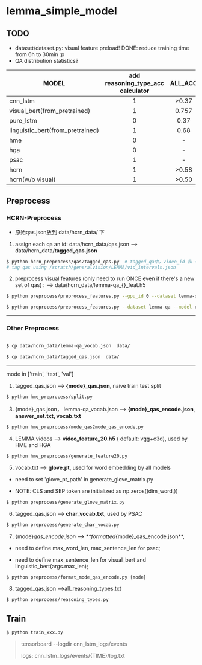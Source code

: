 # lemma_simple_model

## TODO
+ dataset/dataset.py: visual feature preload! DONE: reduce training time from 6h to 30min :p
+ QA distribution statistics?


|        MODEL         | add reasoning_type_acc calculator | ALL_ACC |
|        ----           |         :----:                 | :----: |  
|  cnn_lstm                        |       1      |       >0.37       |
| visual_bert(from_pretrained)     |       1      |       0.757       |
|  pure_lstm                       |       0      |       0.37        |
| linguistic_bert(from_pretrained) |       1      |       0.68    |
|  hme                             |       0      |        -        |
|  hga                             |       0      |        -        |
|  psac                            |       1      |        -        |
| hcrn                             |     1       |       >0.58      |
| hcrn(w/o visual)                 |     1        |      >0.50     |


## Preprocess

### HCRN-Preprocess
+  原始qas.json放到 data/hcrn_data/ 下

1. assign each qa an id: data/hcrn_data/qas.json --> data/hcrn_data/**tagged_qas.json**

```bash
$ python hcrn_preprocess/qas2tagged_qas.py  # tagged_qa中，video_id 和 <video_name, interval>一一对一, 
# tag qas using /scratch/generalvision/LEMMA/vid_intervals.json
```


2. preprocess visual features (only need to run ONCE even if there's a new set of qas) :  --> data/hcrn_data/lemma-qa_{}_feat.h5

```bash
$ python preprocess/preprocess_features.py --gpu_id 0 --dataset lemma-qa --model resnet101

$ python preprocess/preprocess_features.py --dataset lemma-qa --model resnext101 --image_height 112 --image_width 112
```

------------------------------------------


### Other Preprocess
```bash

$ cp data/hcrn_data/lemma-qa_vocab.json  data/

$ cp data/hcrn_data/tagged_qas.json  data/
```

--------------------------------------
mode in ['train', 'test', 'val']


1. tagged_qas.json --> **{mode}_qas.json**, naive train test split

```bash
$ python hme_preprocess/split.py 
```

3. {mode}_qas.json， lemma-qa_vocab.json --> **{mode}_qas_encode.json**, **answer_set.txt, vocab.txt**

```bash
$ python hme_preprocess/mode_qas2mode_qas_encode.py
```

4. LEMMA videos --> **video_feature_20.h5** ( default: vgg+c3d), used by HME and HGA

```bash
$ python hme_preprocess/generate_feature20.py
```

5.  vocab.txt --> **glove.pt**, used for word embedding by all models


+ need to set 'glove_pt_path' in generate_glove_matrix.py

+ NOTE: CLS and SEP token are initialized as np.zeros((dim_word,)) 

```bash
$ python preprocess/generate_glove_matrix.py
```

6. tagged_qas.json --> **char_vocab.txt**, used by PSAC

```bash
$ python preprocess/generate_char_vocab.py
```

7. {mode}_qas_encode.json --> **formatted_{mode}_qas_encode.json**, 

+ need to define max_word_len, max_sentence_len for psac;

+ need to define max_sentence_len for visual_bert and linguistic_bert(args.max_len);


```bash
$ python preprocess/format_mode_qas_encode.py {mode}
```


8. tagged_qas.json -->all_reasoning_types.txt
```bash
$ python preprocess/reasoning_types.py
```

## Train

```bash
$ python train_xxx.py
```

> tensorboard --logdir cnn_lstm_logs/events
> 
> logs: cnn_lstm_logs/events/{TIME}/log.txt


